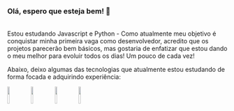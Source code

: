 
### Olá, espero que esteja bem! 👋 <br>

<br>
Estou estudando Javascript e Python - Como atualmente meu objetivo é conquistar minha primeira vaga como desenvolvedor, acredito que os projetos parecerão bem básicos, mas gostaria de enfatizar que estou dando o meu melhor para evoluir todos os dias! Um pouco de cada vez!<br>

Abaixo, deixo algumas das tecnologias que atualmente estou estudando de forma focada e adquirindo experiência:<br>

<code><img width="10%" src="https://www.vectorlogo.zone/logos/javascript/javascript-ar21.svg"></code>
<code><img width="10%" src="https://www.vectorlogo.zone/logos/w3_html5/w3_html5-ar21.svg"></code>
<code><img width="10%" src="https://www.vectorlogo.zone/logos/w3_css/w3_css-ar21.svg"></code>
<code><img width="10%" src="https://www.vectorlogo.zone/logos/git-scm/git-scm-ar21.svg"></code>
<br>

<br />
